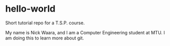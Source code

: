 # hello-world
Short tutorial repo for a T.S.P. course.

My name is Nick Waara, and I am a Computer Engineering student at MTU.
I am doing this to learn more about git.
